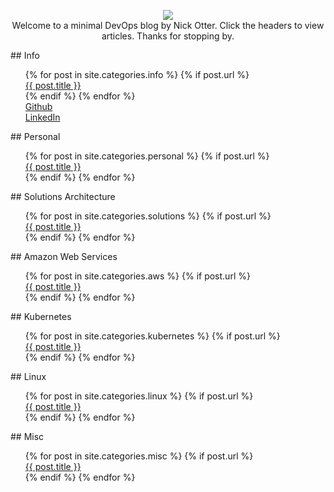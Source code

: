 ---
---

<p align="center">
  <img src="https://user-images.githubusercontent.com/26765027/104627185-9cbe6400-568e-11eb-8d5f-3c0d7fab1dec.png" />
  <br>Welcome to a minimal DevOps blog by Nick Otter. Click the headers to view articles. Thanks for stopping by.
</p>

  
<div markdown="1">## Info

<div>
  <ul style="list-style-type:none">
    {% for post in site.categories.info %}
      {% if post.url %}
         <li><a href="{{ post.url }}">{{ post.title }}</a></li>
      {% endif %}
    {% endfor %}
    <li><a href="https://github.com/nick-otter/">Github</a></li>
    <li><a href="https://www.linkedin.com/in/nick-otter/">LinkedIn</a></li>
  </ul>
</div>

<div markdown="1">## Personal

<div>
  <ul style="list-style-type:none">
    {% for post in site.categories.personal %}
      {% if post.url %}
         <li><a href="{{ post.url }}">{{ post.title }}</a></li>
      {% endif %}
     {% endfor %}
   </ul>
</div>

<div markdown="1">## Solutions Architecture

<div>
  <ul style="list-style-type:none">
    {% for post in site.categories.solutions %}
      {% if post.url %}
         <li><a href="{{ post.url }}">{{ post.title }}</a></li>
      {% endif %}
     {% endfor %}
   </ul>
</div>

<div markdown="1">## Amazon Web Services

<div>
  <ul style="list-style-type:none">
    {% for post in site.categories.aws %}
      {% if post.url %}
         <li><a href="{{ post.url }}">{{ post.title }}</a></li>
      {% endif %}
     {% endfor %}
   </ul>
</div>

<div markdown="1">## Kubernetes

<div>
  <ul style="list-style-type:none">
    {% for post in site.categories.kubernetes %}
      {% if post.url %}
         <li><a href="{{ post.url }}">{{ post.title }}</a></li>
      {% endif %}
     {% endfor %}
   </ul>
</div>

<div markdown="1">## Linux

<div>
  <ul style="list-style-type:none">
    {% for post in site.categories.linux %}
      {% if post.url %}
         <li><a href="{{ post.url }}">{{ post.title }}</a></li>
      {% endif %}
     {% endfor %}
   </ul>
</div>

<div markdown="1">## Misc

<div>
  <ul style="list-style-type:none">
    {% for post in site.categories.misc %}
      {% if post.url %}
         <li><a href="{{ post.url }}">{{ post.title }}</a></li>
      {% endif %}
     {% endfor %}
   </ul>
</div>

